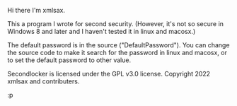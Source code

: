 Hi there I'm xmlsax.



This a program I wrote for second security. (However, it's not so secure in Windows 8 and later and I haven't tested it in linux and macosx.)



The default password is in the source ("DefaultPassword"). You can change the source code to make it search for the password in linux and macosx, or to set the default password to other value.



Secondlocker is licensed under the GPL v3.0 license. Copyright 2022 xmlsax and contributers.



:p
